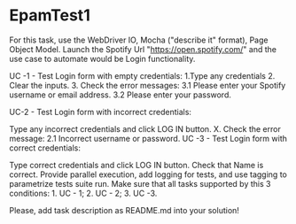 # EpamTest1

For this task, use the WebDriver IO, Mocha ("describe it" format), Page Object Model. Launch the Spotify Url "https://open.spotify.com/" and the use case to automate would be Login functionality.

UC -1 - Test Login form with empty credentials: 1.Type any credentials 2. Clear the inputs. 3. Check the error messages: 3.1 Please enter your Spotify username or email address. 3.2 Please enter your password.

UC-2 - Test Login form with incorrect credentials:

Type any incorrect credentials and click LOG IN button. X.
Check the error message: 2.1 Incorrect username or password.
UC -3 - Test Login form with correct credentials:

Type correct credentials and click LOG IN button.
Check that Name is correct.
Provide parallel execution, add logging for tests, and use tagging to parametrize tests suite run. Make sure that all tasks supported by this 3 conditions: 1. UC - 1; 2. UC - 2; 3. UC -3.

Please, add task description as README.md into your solution!
